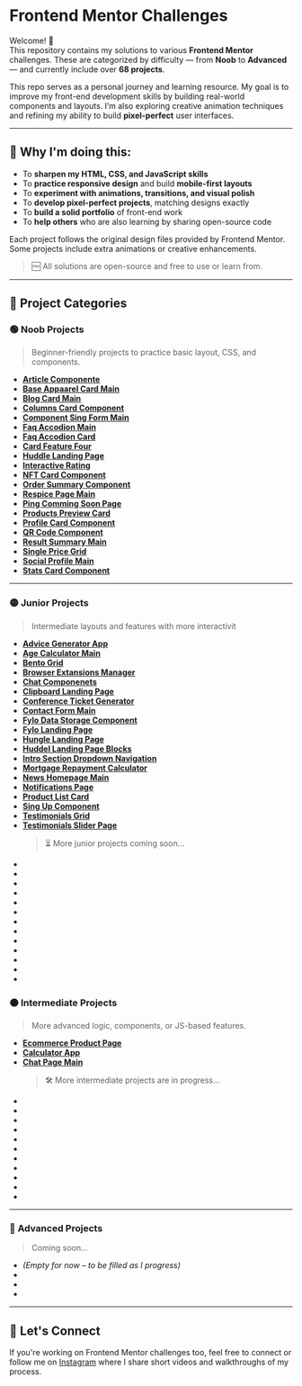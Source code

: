 # **Frontend Mentor Challenges**

Welcome! 👋  
This repository contains my solutions to various **Frontend Mentor** challenges. These are categorized by difficulty — from **Noob** to **Advanced** — and currently include over **68 projects**.

This repo serves as a personal journey and learning resource. My goal is to improve my front-end development skills by building real-world components and layouts. I’m also exploring creative animation techniques and refining my ability to build **pixel-perfect** user interfaces.

---

## 🧠 Why I'm doing this:

- To **sharpen my HTML, CSS, and JavaScript skills**
- To **practice responsive design** and build **mobile-first layouts**
- To **experiment with animations, transitions, and visual polish**
- To **develop pixel-perfect projects**, matching designs exactly
- To **build a solid portfolio** of front-end work
- To **help others** who are also learning by sharing open-source code

Each project follows the original design files provided by Frontend Mentor. Some projects include extra animations or creative enhancements.

> 🆓 All solutions are open-source and free to use or learn from.

---

## 📁 Project Categories

### 🟢 **Noob Projects**

> Beginner-friendly projects to practice basic layout, CSS, and components.

- **[Article Componente](./Noob/Article-Component-main/)**
- **[Base Appaarel Card Main](./Noob/base-appaarel-card-main/)**
- **[Blog Card Main](./Noob/Blog-Card-main/)**
- **[Columns Card Component](./Noob/Column-Card-Component-main/)**
- **[Component Sing Form Main](./Noob/Component-Sing-Form-main/)**
- **[Faq Accodion Main](./Noob/Faq-accordion-main-main/)**
- **[Faq Accodion Card](./Noob/FAQ-Acording-Card-main/)**
- **[Card Feature Four](./Noob/Four-Card-Feature--main/)**
- **[Huddle Landing Page](./Noob/Huddle-Landing-Page-main/)**
- **[Interactive Rating](./Noob/Interactive-Rating-main/)**
- **[NFT Card Component](./Noob/NFT-Card-Component-main/)**
- **[Order Summary Component](./Noob/order-summary-component-1-main/)**
- **[Respice Page Main](./Noob/Page-Recipe-main/)**
- **[Ping Comming Soon Page](./Noob/Ping-Coming-Soon-Page-main/)**
- **[Products Preview Card ](./Noob/Product-preview-card-component-main/)**
- **[Profile Card Component](./Noob/Profile-Card-Component-main/)**
- **[QR Code Component](./Noob/QR-code-component-main/)**
- **[Result Summary Main](./Noob/Result-Summary-main/)**
- **[Single Price Grid](./Noob/Single-Pice-Grid-Component--main/)**
- **[Social Profile Main](./Noob/Social-Profile-main/)**
- **[Stats Card Component](./Noob/Stats-Card-Component-main/)**

---

### 🟡 **Junior Projects**

> Intermediate layouts and features with more interactivit

- **[Advice Generator App](./Junior/advice-generator-app-main/)**
- **[Age Calculator Main](./Junior/Age-Calculator-main/)**
- **[Bento Grid](./Junior/Bento-Grid-main/)**
- **[Browser Extansions Manager](./Junior/browser-extensions-manager-ui-main/)**
- **[Chat Componenets](./Junior/Chat-Components-main/)**
- **[Clipboard Landing Page](./Junior/Clipboard-Landing-Page-main/)**
- **[Conference Ticket Generator](./Junior/conference-ticket-generator-main/)**
- **[Contact Form Main](./Junior/contact-form-main/)**
- **[Fylo Data Storage Component](./Junior/Fylo-Data-Storage-Component-main/)**
- **[Fylo Landing Page](./Junior/Fylo-Landing-Page-main/)**
- **[Hungle Landing Page](./Junior/Hungle-Landing-Page-main/)**
- **[Huddel Landing Page Blocks](./Junior/Huddle-Landing-Page-Blocks-main/)**
- **[Intro Section Dropdown Navigation](./Junior/intro-section-with-dropdown-navigation-main/)**
- **[Mortgage Repayment Calculator](./Junior/mortgage-repayment-calculator-main/)**
- **[News Homepage Main](./Junior/news-homepage-main/)**
- **[Notifications Page](./Junior/notifications-page-main/)**
- **[Product List Card](./Junior/Produc-List-Card-Main-main/)**
- **[Sing Up Component](./Junior/sing-up-component-main/)**
- **[Testimonials Grid](./Junior/Testimonials-Grid-main/)**
- **[Testimonials Slider Page](./Junior/Testimonials-Slider-Page-main/)**
  > ⏳ More junior projects coming soon...
- **[]()**
- **[]()**
- **[]()**
- **[]()**
- **[]()**
- **[]()**
- **[]()**
- **[]()**
- **[]()**
- **[]()**
- **[]()**
- **[]()**
- **[]()**

### 🟠 **Intermediate Projects**

> More advanced logic, components, or JS-based features.

- **[Ecommerce Product Page](./Intermedio/ecommerce-product-page-main/)**
- **[Calculator App](./Intermedio/calculator-app-main/)**
- **[Chat Page Main](./Intermedio/Page-Chat-main/)**
  > 🛠 More intermediate projects are in progress...
- **[]()**
- **[]()**
- **[]()**
- **[]()**
- **[]()**
- **[]()**
- **[]()**
- **[]()**
- **[]()**
- **[]()**
- **[]()**

---

### 🔴 **Advanced Projects**

> Coming soon...

- _(Empty for now – to be filled as I progress)_
- **[]()**
- **[]()**
- **[]()**

---

## 🚀 Let's Connect

If you're working on Frontend Mentor challenges too, feel free to connect or follow me on [Instagram](https://www.instagram.com/deeperdev/) where I share short videos and walkthroughs of my process.
